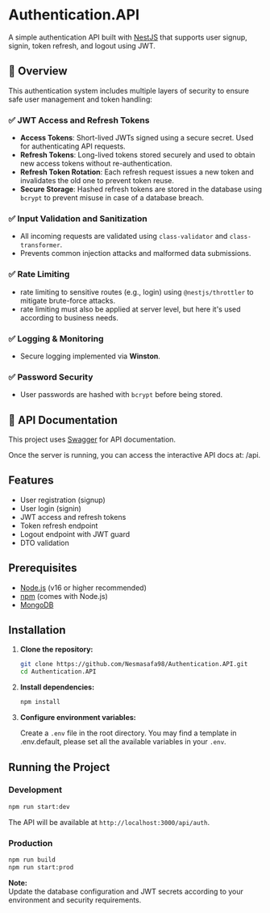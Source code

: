 # Authentication.API

A simple authentication API built with [NestJS](https://nestjs.com/) that supports user signup, signin, token refresh, and logout using JWT.

## 🔐 Overview

This authentication system includes multiple layers of security to ensure safe user management and token handling:

### ✅ JWT Access and Refresh Tokens
- **Access Tokens**: Short-lived JWTs signed using a secure secret. Used for authenticating API requests.
- **Refresh Tokens**: Long-lived tokens stored securely and used to obtain new access tokens without re-authentication.
- **Refresh Token Rotation**: Each refresh request issues a new token and invalidates the old one to prevent token reuse.
- **Secure Storage**: Hashed refresh tokens are stored in the database using `bcrypt` to prevent misuse in case of a database breach.

### ✅ Input Validation and Sanitization
- All incoming requests are validated using `class-validator` and `class-transformer`.
- Prevents common injection attacks and malformed data submissions.

### ✅ Rate Limiting
- rate limiting to sensitive routes (e.g., login) using `@nestjs/throttler` to mitigate brute-force attacks.
- rate limiting must also be applied at server level, but here it's used according to business needs.

### ✅ Logging & Monitoring
- Secure logging implemented via **Winston**.

### ✅ Password Security
- User passwords are hashed with `bcrypt` before being stored.

## 📘 API Documentation

This project uses [Swagger](https://swagger.io/) for API documentation.

Once the server is running, you can access the interactive API docs at: /api.


## Features

- User registration (signup)
- User login (signin)
- JWT access and refresh tokens
- Token refresh endpoint
- Logout endpoint with JWT guard
- DTO validation

## Prerequisites

- [Node.js](https://nodejs.org/) (v16 or higher recommended)
- [npm](https://www.npmjs.com/) (comes with Node.js)
- [MongoDB](https://www.mongodb.com/)

## Installation

1. **Clone the repository:**

    ```sh
    git clone https://github.com/Nesmasafa98/Authentication.API.git
    cd Authentication.API
    ```

2. **Install dependencies:**

    ```sh
    npm install
    ```

3. **Configure environment variables:**

    Create a `.env` file in the root directory.
	You may find a template in .env.default, please set all the available variables in your `.env`.



## Running the Project

### Development

```sh
npm run start:dev
```

The API will be available at `http://localhost:3000/api/auth`.

### Production

```sh
npm run build
npm run start:prod
```

**Note:**  
Update the database configuration and JWT secrets according to your environment and security requirements.
